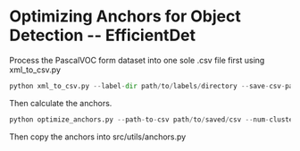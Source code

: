# Optimizing Anchors for Object Detection -- EfficientDet

Process the PascalVOC form dataset into one sole .csv file first using xml_to_csv.py

```python
python xml_to_csv.py --label-dir path/to/labels/directory --save-csv-path path/to/save/csv
```

Then calculate the anchors.

```python
python optimize_anchors.py --path-to-csv path/to/saved/csv --num-clusters 3
```

Then copy the anchors into src/utils/anchors.py
